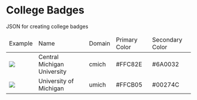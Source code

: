 # College Badges
JSON for creating college badges

<table>
  <thead>
    <td>Example</td>
    <td>Name</td>
    <td>Domain</td>
    <td>Primary Color</td>
    <td>Secondary Color</td>
  </thead>
  <tbody>
    <tr>
      <td><img src='http://rawgit.com/Aesthetikx/college_badges/master/badges/cmich.svg'></img></td>
      <td>Central Michigan University</td>
      <td>cmich</td>
      <td>#FFC82E</td>
      <td>#6A0032</td>
    </tr>
    <tr>
      <td><img src='http://rawgit.com/Aesthetikx/college_badges/master/badges/umich.svg'></img></td>
      <td>University of Michigan</td>
      <td>umich</td>
      <td>#FFCB05</td>
      <td>#00274C</td>
    </tr>
  </tbody>
</table>
